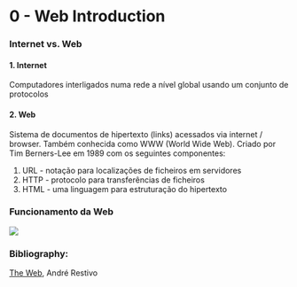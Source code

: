 # 0 - Web Introduction

### Internet vs. Web

#### 1. Internet
Computadores interligados numa rede a nível global usando um conjunto de protocolos

#### 2. Web
Sistema de documentos de hipertexto (links) acessados via internet / browser. Também conhecida como WWW (World Wide Web). Criado por Tim Berners-Lee em 1989 com os seguintes componentes:

1. URL - notação para localizações de ficheiros em servidores
2. HTTP - protocolo para transferências de ficheiros
3. HTML - uma linguagem para estruturação do hipertexto

### Funcionamento da Web

<img align = "center" src = "https://web.fe.up.pt/~arestivo/slides/assets/web/web2.svg">

### Bibliography:
[The Web](https://web.fe.up.pt/~arestivo/slides/?s=web#1), André Restivo
